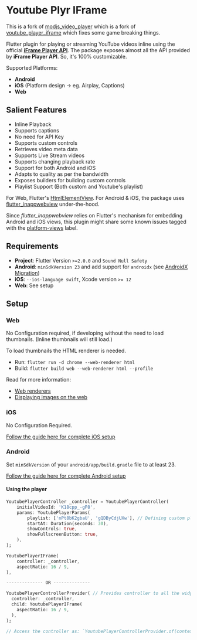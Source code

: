 # Youtube Plyr IFrame

This is a fork of [modjs_video_player](https://github.com/jsml/modjs_video_player) which is a fork of [youtube_player_iframe](https://github.com/sarbagyastha/youtube_player_flutter/tree/master/packages/youtube_player_iframe) which fixes some game breaking things.

Flutter plugin for playing or streaming YouTube videos inline using the official [**iFrame Player API**](https://developers.google.com/youtube/iframe_api_reference).
The package exposes almost all the API provided by **iFrame Player API**. So, it's 100% customizable.

Supported Platforms:
- **Android** 
- **iOS** (Platform design -> eg. Airplay, Captions)
- **Web**
## Salient Features
* Inline Playback
* Supports captions
* No need for API Key
* Supports custom controls
* Retrieves video meta data
* Supports Live Stream videos
* Supports changing playback rate
* Support for both Android and iOS
* Adapts to quality as per the bandwidth
* Exposes builders for building custom controls
* Playlist Support (Both custom and Youtube's playlist)


For Web, Flutter's [HtmlElementView](https://api.flutter.dev/flutter/widgets/HtmlElementView-class.html).
For Android & iOS, the package uses [flutter_inappwebview](https://pub.dartlang.org/packages/flutter_inappwebview) under-the-hood.

Since *flutter_inappwebview* relies on Flutter's mechanism for embedding Android and iOS views, this plugin might share some known issues tagged with the [platform-views](https://github.com/flutter/flutter/labels/a%3A%20platform-views) label.

## Requirements
* **Project**: Flutter Version `>=2.0.0` and `Sound Null Safety`
* **Android**: `minSdkVersion 23` and add support for `androidx` (see [AndroidX Migration](https://flutter.dev/docs/development/androidx-migration))
* **iOS**: `--ios-language swift`, Xcode version `>= 12`
* **Web**: See setup

## Setup

### Web
No Configuration required, if developing without the need to load thumbnails. (Inline thumbnails will still load.)

To load thumbnails the HTML renderer is needed.

- Run: `flutter run -d chrome --web-renderer html`
- Build: `flutter build web --web-renderer html --profile`

Read for more information:
- [Web renderers](https://flutter.dev/docs/development/tools/web-renderers)
- [Displaying images on the web
](https://flutter.dev/docs/development/platform-integration/web-images)

### iOS
No Configuration Required.

[Follow the guide here for complete iOS setup](https://pub.dev/packages/flutter_inappwebview#important-note-for-ios)

### Android
Set `minSdkVersion` of your `android/app/build.gradle` file to at least 23.

[Follow the guide here for complete Android setup](https://pub.dev/packages/flutter_inappwebview#important-note-for-android)

#### Using the player

```dart
YoutubePlayerController _controller = YoutubePlayerController(
    initialVideoId: 'K18cpp_-gP8',
    params: YoutubePlayerParams(
        playlist: ['nPt8bK2gbaU', 'gQDByCdjUXw'], // Defining custom playlist
        startAt: Duration(seconds: 30),
        showControls: true,
        showFullscreenButton: true,
    ),
);

YoutubePlayerIFrame(
    controller: _controller,
    aspectRatio: 16 / 9,
),

-------------- OR --------------

YoutubePlayerControllerProvider( // Provides controller to all the widget below it.
  controller: _controller,
  child: YoutubePlayerIFrame(
    aspectRatio: 16 / 9,
  ),
);

// Access the controller as: `YoutubePlayerControllerProvider.of(context)` or `controller.ytController`.
```
